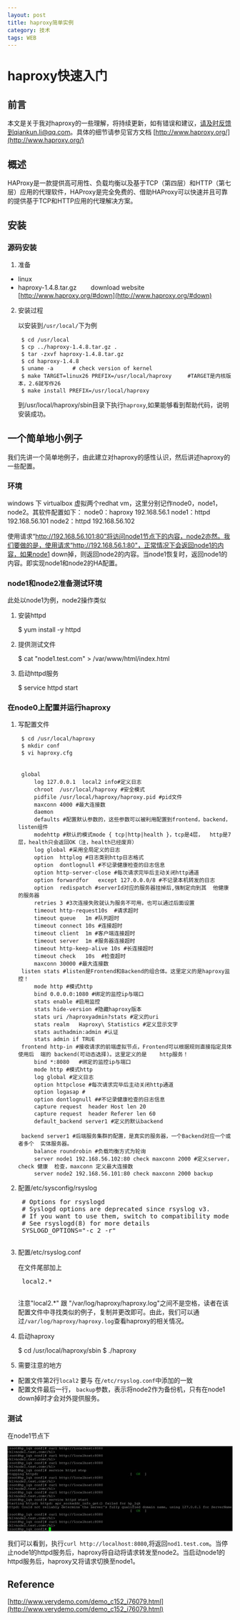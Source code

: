 ```yaml
---
layout: post
title: haproxy简单实例
category: 技术
tags: WEB
---
```


# haproxy快速入门 #

## 前言 ##

本文是关于我对haproxy的一些理解，将持续更新，如有错误和建议，请及时反馈到qiankun.li@qq.com。具体的细节请参见官方文档 [http://www.haproxy.org/](http://www.haproxy.org/)

## 概述 ##

HAProxy是一款提供高可用性、负载均衡以及基于TCP（第四层）和HTTP（第七层）应用的代理软件，HAProxy是完全免费的、借助HAProxy可以快速并且可靠的提供基于TCP和HTTP应用的代理解决方案。


## 安装 ##

### 源码安装 ###

1. 准备
  * linux
  * haproxy-1.4.8.tar.gz 　　download website [http://www.haproxy.org/#down](http://www.haproxy.org/#down)

2. 安装过程
    
    以安装到`/usr/local/`下为例
    
        $ cd /usr/local
        $ cp ../haproxy-1.4.8.tar.gz .
        $ tar -zxvf haproxy-1.4.8.tar.gz
        $ cd haproxy-1.4.8
        $ uname -a      # check version of kernel
        $ make TARGET=linux26 PREFIX=/usr/local/haproxy     #TARGET是内核版本，2.6就写作26
        $ make install PREFIX=/usr/local/haproxy

    到/usr/local/haproxy/sbin目录下执行`haproxy`,如果能够看到帮助代码，说明安装成功。

## 一个简单地小例子 ##

我们先讲一个简单地例子，由此建立对haproxy的感性认识，然后讲述haproxy的一些配置。

### 环境 ###

windows 下 virtualbox 虚拟两个redhat vm，这里分别记作node0，node1，node2。其软件配置如下：
node0：haproxy     192.168.56.1
node1：httpd         192.168.56.101
node2：httpd         192.168.56.102

使用请求“http://192.168.56.101:80”将访问node1节点下的内容，node2亦然。我们要做的是，使用请求“http://192.168.56.1:80"，正常情况下会返回node1的内容，如果node1 down掉，则返回node2的内容。当node1恢复时，返回node1的内容。即实现node1和node2的HA配置。

### node1和node2准备测试环境 ###

此处以node1为例，node2操作类似

1. 安装httpd

    $ yum install -y httpd
2. 提供测试文件

    $ cat "node1.test.com" >  /var/www/html/index.html

3. 启动httpd服务

    $ service httpd start    

### 在node0上配置并运行haproxy ###

1. 写配置文件

        $ cd /usr/local/haproxy
        $ mkdir conf
        $ vi haproxy.cfg


        global
            log 127.0.0.1  local2 info#定义日志
            chroot  /usr/local/haproxy #安全模式
            pidfile /usr/local/haproxy/haproxy.pid #pid文件
            maxconn 4000 #最大连接数
            daemon
            defaults #配置默认参数的，这些参数可以被利用配置到frontend，backend，listen组件
            modehttp #默认的模式mode { tcp|http|health }，tcp是4层，  http是7层，health只会返回OK（注，health已经废弃）
            log global #采用全局定义的日志
            option  httplog #日志类别http日志格式
            option  dontlognull #不记录健康检查的日志信息
            option http-server-close #每次请求完毕后主动关闭http通道
            option forwardfor   except 127.0.0.0/8 #不记录本机转发的日志
            option  redispatch #serverId对应的服务器挂掉后,强制定向到其  他健康的服务器
            retries 3 #3次连接失败就认为服务不可用，也可以通过后面设置
            timeout http-request10s  #请求超时
            timeout queue   1m #队列超时
            timeout connect 10s #连接超时
            timeout client  1m #客户端连接超时
            timeout server  1m #服务器连接超时
            timeout http-keep-alive 10s #长连接超时
            timeout check   10s  #检查超时
            maxconn 30000 #最大连接数
        listen stats #listen是Frontend和Backend的组合体。这里定义的是haproxy监控！
            mode http #模式http
            bind 0.0.0.0:1080 #绑定的监控ip与端口
            stats enable #启用监控
            stats hide-version #隐藏haproxy版本
            stats uri /haproxyadmin?stats #定义的uri
            stats realm   Haproxy\ Statistics #定义显示文字
            stats authadmin:admin #认证
            stats admin if TRUE
        frontend http-in #接收请求的前端虚拟节点，Frontend可以根据规则直接指定具体使用后  端的 backend(可动态选择)。这里定义的是    http服务！
            bind *:8080   #绑定的监控ip与端口
            mode http #模式http
            log global #定义日志
            option httpclose #每次请求完毕后主动关闭http通道
            option logasap #
            option dontlognull ##不记录健康检查的日志信息
            capture request  header Host len 20
            capture request  header Referer len 60
            default_backend server1 #定义的默认backend
        
        backend server1 #后端服务集群的配置，是真实的服务器，一个Backend对应一个或者多个  实体服务器。
            balance roundrobin #负载均衡方式为轮询
            server node1 192.168.56.102:80 check maxconn 2000 #定义server，check 健康  检查，maxconn 定义最大连接数
            server node2 192.168.56.101:80 check maxconn 2000 backup

2. 配置/etc/sysconfig/rsyslog

    <pre>
    # Options for rsyslogd
    # Syslogd options are deprecated since rsyslog v3.
    # If you want to use them, switch to compatibility mode 2 by "-c 2"
    # See rsyslogd(8) for more details
    SYSLOGD_OPTIONS="-c 2 -r"
    </pre>

3. 配置/etc/rsyslog.conf

    在文件尾部加上
    <pre>
    local2.*                                                /var/log/haproxy/haproxy.log
    </pre>
    
    注意"local2.*" 跟 "/var/log/haproxy/haproxy.log"之间不是空格，读者在该配置文件中寻找类似的例子，复制并更改即可。由此，我们可以通过`/var/log/haproxy/haproxy.log`查看haproxy的相关情况。

4. 启动haproxy
    
    $ cd /usr/local/haproxy/sbin
    $ ./haproxy

5. 需要注意的地方
* 配置文件第2行`local2` 要与 在`/etc/rsyslog.conf`中添加的一致
* 配置文件最后一行，   `backup`参数，表示将node2作为备份机，只有在node1 down掉时才会对外提供服务。

### 测试 ###

在node1节点下

![Alt text](/public/upload/verify_haproxy.jpg)

我们可以看到，执行`curl http://localhost:8080`,将返回`nod1.test.com`。当停止node1的httpd服务后，haproxy将自动将请求转发至node2。当启动node1的httpd服务后，haproxy又将请求切换至node1。

## Reference ##
[http://www.verydemo.com/demo_c152_i76079.html](http://www.verydemo.com/demo_c152_i76079.html)
    